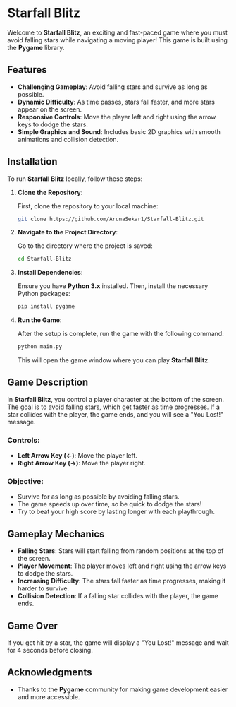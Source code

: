 # Starfall Blitz

Welcome to **Starfall Blitz**, an exciting and fast-paced game where you must avoid falling stars while navigating a moving player! This game is built using the **Pygame** library.

## **Features**

- **Challenging Gameplay**: Avoid falling stars and survive as long as possible.
- **Dynamic Difficulty**: As time passes, stars fall faster, and more stars appear on the screen.
- **Responsive Controls**: Move the player left and right using the arrow keys to dodge the stars.
- **Simple Graphics and Sound**: Includes basic 2D graphics with smooth animations and collision detection.

## **Installation**

To run **Starfall Blitz** locally, follow these steps:

1. **Clone the Repository**:

   First, clone the repository to your local machine:

   ```bash
   git clone https://github.com/ArunaSekar1/Starfall-Blitz.git
   ```

2. **Navigate to the Project Directory**:

   Go to the directory where the project is saved:

   ```bash
   cd Starfall-Blitz
   ```

3. **Install Dependencies**:

   Ensure you have **Python 3.x** installed. Then, install the necessary Python packages:

   ```bash
   pip install pygame
   ```

4. **Run the Game**:

   After the setup is complete, run the game with the following command:

   ```bash
   python main.py
   ```

   This will open the game window where you can play **Starfall Blitz**.

## **Game Description**

In **Starfall Blitz**, you control a player character at the bottom of the screen. The goal is to avoid falling stars, which get faster as time progresses. If a star collides with the player, the game ends, and you will see a "You Lost!" message.

### **Controls:**

- **Left Arrow Key (←)**: Move the player left.
- **Right Arrow Key (→)**: Move the player right.

### **Objective:**

- Survive for as long as possible by avoiding falling stars.
- The game speeds up over time, so be quick to dodge the stars!
- Try to beat your high score by lasting longer with each playthrough.

## **Gameplay Mechanics**

- **Falling Stars**: Stars will start falling from random positions at the top of the screen.
- **Player Movement**: The player moves left and right using the arrow keys to dodge the stars.
- **Increasing Difficulty**: The stars fall faster as time progresses, making it harder to survive.
- **Collision Detection**: If a falling star collides with the player, the game ends.

## **Game Over**

If you get hit by a star, the game will display a "You Lost!" message and wait for 4 seconds before closing.






## **Acknowledgments**

- Thanks to the **Pygame** community for making game development easier and more accessible.



